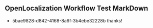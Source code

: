 ## OpenLocalization Workflow Test MarkDown
* 5bae9828-d842-4168-8a6f-3b4ebe32228b thanks!

<!--HONumber=Aug16_HO1-->


